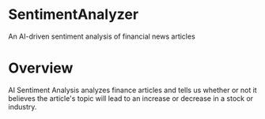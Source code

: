 # SentimentAnalyzer
An AI-driven sentiment analysis of financial news articles

# Overview
AI Sentiment Analysis analyzes finance articles and tells us whether or not it believes the article's topic will lead to an increase or decrease in a stock or industry.
